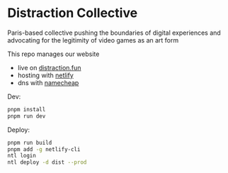 # Distraction Collective

Paris-based collective pushing the boundaries of digital experiences and advocating for the legitimity of video games as an art form

This repo manages our website

- live on [distraction.fun](https://distraction.fun)
- hosting with [netlify](https://app.netlify.com/sites/distraction-collective/overview)
- dns with [namecheap](https://ap.www.namecheap.com/domains/domaincontrolpanel/distraction.fun/domain)

Dev:

```sh
pnpm install
pnpm run dev
```

Deploy:

```sh
pnpm run build
pnpm add -g netlify-cli
ntl login
ntl deploy -d dist --prod
```
